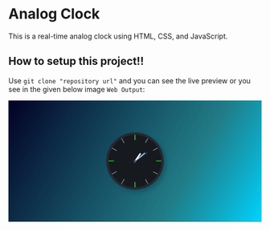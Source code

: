 # Analog Clock

This is a real-time analog clock using HTML, CSS, and JavaScript.   

## How to setup this project!!

Use `git clone "repository url"` and you can see the live preview or you see in the given below image `Web Output`:    

![WebOutput](https://github.com/thisiskushal31/100-Javascript-Projects/blob/main/004_Analog_Clock/assets/Web_Output.png?raw=true)